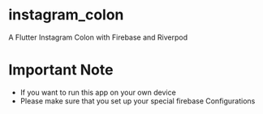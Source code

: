 # instagram_colon

A Flutter Instagram Colon with Firebase and Riverpod

# Important Note
* If you want to run this app on your own device
* Please make sure that you set up your special firebase Configurations

